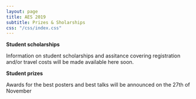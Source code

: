 ```yaml
---
layout: page
title: AES 2019
subtitle: Prizes & Sholarships
css: "/css/index.css"
---
```

  

 **Student scholarships**

Information on student scholarships and assitance covering registration and/or travel costs will be made available here soon.

**Student prizes**

Awards for the best posters and best talks will be announced on the 27th of November

